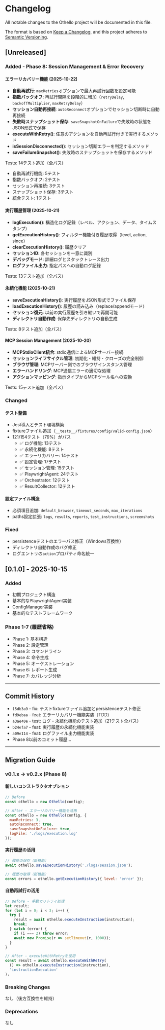 # Changelog

All notable changes to the Othello project will be documented in this file.

The format is based on [Keep a Changelog](https://keepachangelog.com/en/1.0.0/),
and this project adheres to [Semantic Versioning](https://semver.org/spec/v2.0.0.html).

## [Unreleased]

### Added - Phase 8: Session Management & Error Recovery

#### エラーリカバリー機能 (2025-10-22)
- **自動再試行**: `maxRetries`オプションで最大再試行回数を設定可能
- **指数バックオフ**: 再試行間隔を段階的に増加（`retryDelay`, `backoffMultiplier`, `maxRetryDelay`）
- **セッション自動再接続**: `autoReconnect`オプションでセッション切断時に自動再接続
- **失敗時スナップショット保存**: `saveSnapshotOnFailure`で失敗時の状態をJSON形式で保存
- **executeWithRetry()**: 任意のアクションを自動再試行付きで実行するメソッド
- **isSessionDisconnected()**: セッション切断エラーを判定するメソッド
- **saveFailureSnapshot()**: 失敗時のスナップショットを保存するメソッド

Tests: 14テスト追加（全パス）
- 自動再試行機能: 5テスト
- 指数バックオフ: 2テスト
- セッション再接続: 3テスト
- スナップショット保存: 3テスト
- 統合テスト: 1テスト

#### 実行履歴管理 (2025-10-21)
- **logExecution()**: 構造化ログ記録（レベル、アクション、データ、タイムスタンプ）
- **getExecutionHistory()**: フィルター機能付き履歴取得（level, action, since）
- **clearExecutionHistory()**: 履歴クリア
- **セッションID**: 各セッションを一意に識別
- **デバッグモード**: 詳細ログとスタックトレース出力
- **ログファイル出力**: 指定パスへの自動ログ記録

Tests: 13テスト追加（全パス）

#### 永続化機能 (2025-10-21)
- **saveExecutionHistory()**: 実行履歴をJSON形式でファイル保存
- **loadExecutionHistory()**: 履歴の読み込み（replace/appendモード）
- **セッション復元**: 以前の実行履歴を引き継いで再開可能
- **ディレクトリ自動作成**: 保存先ディレクトリの自動生成

Tests: 8テスト追加（全パス）

#### MCP Session Management (2025-10-20)
- **MCPStdioClient統合**: stdio通信によるMCPサーバー接続
- **セッションライフサイクル管理**: 初期化・維持・クローズの完全制御
- **ブラウザ管理**: MCPサーバー側でのブラウザインスタンス管理
- **エラーハンドリング**: MCP通信エラーの適切な処理
- **アクションマッピング**: 指示タイプからMCPツール名への変換

Tests: 15テスト追加（全パス）

### Changed

#### テスト整備
- Jest導入とテスト環境構築
- fixtureファイル追加（`__tests__/fixtures/config/valid-config.json`）
- 121/154テスト（79%）がパス
  - ✅ ログ機能: 13テスト
  - ✅ 永続化機能: 8テスト
  - ✅ エラーリカバリー: 14テスト
  - ✅ 設定管理: 17テスト
  - ✅ セッション管理: 15テスト
  - ✅ PlaywrightAgent: 24テスト
  - ✅ Orchestrator: 12テスト
  - ✅ ResultCollector: 12テスト

#### 設定ファイル構造
- 必須項目追加: `default_browser`, `timeout_seconds`, `max_iterations`
- paths設定拡張: `logs`, `results`, `reports`, `test_instructions`, `screenshots`

### Fixed
- persistenceテストのエラーパス修正（Windows互換性）
- ディレクトリ自動作成のバグ修正
- ログエントリの`action`プロパティ命名統一

## [0.1.0] - 2025-10-15

### Added
- 初期プロジェクト構造
- 基本的なPlaywrightAgent実装
- ConfigManager実装
- 基本的なテストフレームワーク

### Phase 1-7 (履歴省略)
- Phase 1: 基本構造
- Phase 2: 設定管理
- Phase 3: コマンドライン
- Phase 4: 命令生成
- Phase 5: オーケストレーション
- Phase 6: レポート生成
- Phase 7: カバレッジ分析

---

## Commit History

- `15db3a9` - fix: テストfixtureファイル追加とpersistenceテスト修正
- `fd9ebaa` - feat: エラーリカバリー機能実装（TDD）
- `a3ae40e` - test: ログ・永続化機能のテスト追加（21テスト全パス）
- `b24efa7` - feat: 実行履歴の永続化機能実装
- `a09e114` - feat: ログファイル出力機能実装
- Phase 8以前のコミット履歴...

---

## Migration Guide

### v0.1.x → v0.2.x (Phase 8)

#### 新しいコンストラクタオプション
```javascript
// Before
const othello = new Othello(config);

// After - エラーリカバリー機能を活用
const othello = new Othello(config, {
  maxRetries: 3,
  autoReconnect: true,
  saveSnapshotOnFailure: true,
  logFile: './logs/execution.log'
});
```

#### 実行履歴の活用
```javascript
// 履歴の保存（新機能）
await othello.saveExecutionHistory('./logs/session.json');

// 履歴の取得（新機能）
const errors = othello.getExecutionHistory({ level: 'error' });
```

#### 自動再試行の活用
```javascript
// Before - 手動でリトライ処理
let result;
for (let i = 0; i < 3; i++) {
  try {
    result = await othello.executeInstruction(instruction);
    break;
  } catch (error) {
    if (i === 2) throw error;
    await new Promise(r => setTimeout(r, 1000));
  }
}

// After - executeWithRetryを使用
const result = await othello.executeWithRetry(
  () => othello.executeInstruction(instruction),
  'instructionExecution'
);
```

### Breaking Changes
なし（後方互換性を維持）

### Deprecations
なし
